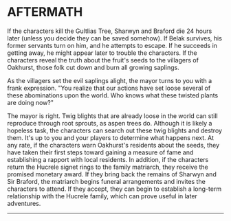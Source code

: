 # AFTERMATH

If the characters kill the Gultlias Tree, Sharwyn and Braford die 24 hours later (unless you decide they can be saved somehow). If Belak survives, his former servants turn on him, and he attempts to escape. If he succeeds in getting away, he might appear later to trouble the characters.
If the characters reveal the truth about the fruit's seeds to the villagers of Oakhurst, those folk cut down and burn all growing saplings.

As the villagers set the evil saplings alight, the mayor turns to you with a frank expression. "You realize that our actions have set loose several of these abominations upon the world. Who knows what these twisted plants are doing now?"

The mayor is right. Twig blights that are already loose in the world can still reproduce through root sprouts, as aspen trees do. Although it is likely a hopeless task, the characters can search out these twig blights and destroy them. It's up to you and your players to determine what happens next. At any rate, if the characters warn Oakhurst's residents about the seeds, they have taken their first steps toward gaining a measure of fame and establishing a rapport with local residents.
In addition, if the characters return the Hucrele signet rings to the family matriarch, they receive the promised monetary award. If they bring back the remains of Sharwyn and Sir Braford, the matriarch begins funeral arrangements and invites the characters to attend. If they accept, they can begin to establish a long-term relationship with the Hucrele family, which can prove useful in later adventures.

---